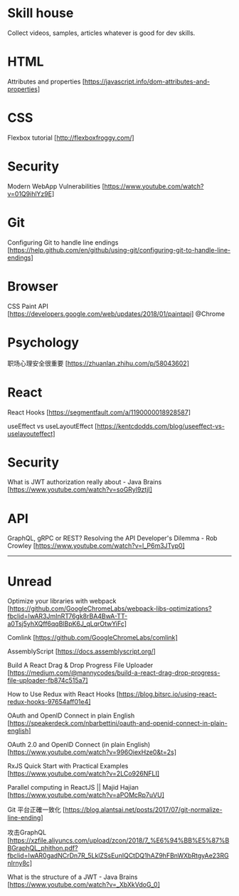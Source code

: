 # Skill house
Collect videos, samples, articles whatever is good for dev skills.

# HTML
Attributes and properties [https://javascript.info/dom-attributes-and-properties]

# CSS
Flexbox tutorial [http://flexboxfroggy.com/]

# Security
Modern WebApp Vulnerabilities [https://www.youtube.com/watch?v=01Q9ihlYz9E]

# Git
Configuring Git to handle line endings [https://help.github.com/en/github/using-git/configuring-git-to-handle-line-endings]

# Browser
CSS Paint API [https://developers.google.com/web/updates/2018/01/paintapi] @Chrome

# Psychology
职场心理安全很重要 [https://zhuanlan.zhihu.com/p/58043602]

# React
React Hooks [https://segmentfault.com/a/1190000018928587]

useEffect vs useLayoutEffect [https://kentcdodds.com/blog/useeffect-vs-uselayouteffect]

# Security
What is JWT authorization really about - Java Brains [https://www.youtube.com/watch?v=soGRyl9ztjI]


# API
GraphQL, gRPC or REST? Resolving the API Developer's Dilemma - Rob Crowley [https://www.youtube.com/watch?v=l_P6m3JTyp0]

------
# Unread
Optimize your libraries with webpack [https://github.com/GoogleChromeLabs/webpack-libs-optimizations?fbclid=IwAR3JmInRT76gk8rBA4BwA-TT-a0Tsj5yhXQff6qqBlBpK6J_qLqrOtwYiFc]

Comlink [https://github.com/GoogleChromeLabs/comlink]

AssemblyScript [https://docs.assemblyscript.org/]

Build A React Drag & Drop Progress File Uploader [https://medium.com/@mannycodes/build-a-react-drag-drop-progress-file-uploader-fb874c515a7]

How to Use Redux with React Hooks [https://blog.bitsrc.io/using-react-redux-hooks-97654aff01e4]

OAuth and OpenID Connect in plain English [https://speakerdeck.com/nbarbettini/oauth-and-openid-connect-in-plain-english]

OAuth 2.0 and OpenID Connect (in plain English) [https://www.youtube.com/watch?v=996OiexHze0&t=2s]

RxJS Quick Start with Practical Examples [https://www.youtube.com/watch?v=2LCo926NFLI]

Parallel computing in ReactJS || Majid Hajian [https://www.youtube.com/watch?v=aPOMcRp7uVU]

Git 平台正確一致化 [https://blog.alantsai.net/posts/2017/07/git-normalize-line-ending]

攻击GraphQL [https://xzfile.aliyuncs.com/upload/zcon/2018/7_%E6%94%BB%E5%87%BBGraphQL_phithon.pdf?fbclid=IwAR0gadNCrDn7R_5LklZSsEunIQCtDQ1hAZ9hFBnWXbRtgyAe23RGnIrny8c]

What is the structure of a JWT - Java Brains [https://www.youtube.com/watch?v=_XbXkVdoG_0]
